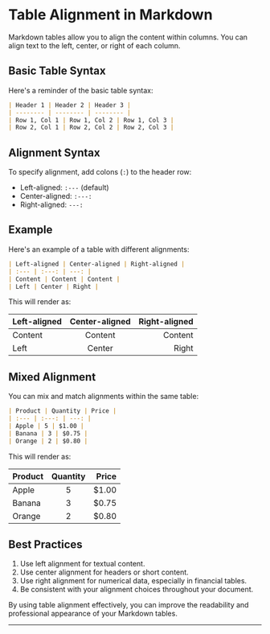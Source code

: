 # Table Alignment in Markdown

Markdown tables allow you to align the content within columns. You can align text to the left, center, or right of each column.

## Basic Table Syntax

Here's a reminder of the basic table syntax:

```markdown
| Header 1 | Header 2 | Header 3 |
| -------- | -------- | -------- |
| Row 1, Col 1 | Row 1, Col 2 | Row 1, Col 3 |
| Row 2, Col 1 | Row 2, Col 2 | Row 2, Col 3 |
```

## Alignment Syntax

To specify alignment, add colons (`:`) to the header row:

- Left-aligned: `:---` (default)
- Center-aligned: `:---:`
- Right-aligned: `---:`

## Example

Here's an example of a table with different alignments:

```markdown
| Left-aligned | Center-aligned | Right-aligned |
| :--- | :---: | ---: |
| Content | Content | Content |
| Left | Center | Right |
```

This will render as:

| Left-aligned | Center-aligned | Right-aligned |
| :--- | :---: | ---: |
| Content | Content | Content |
| Left | Center | Right |

## Mixed Alignment

You can mix and match alignments within the same table:

```markdown
| Product | Quantity | Price |
| :--- | :---: | ---: |
| Apple | 5 | $1.00 |
| Banana | 3 | $0.75 |
| Orange | 2 | $0.80 |
```

This will render as:

| Product | Quantity | Price |
| :--- | :---: | ---: |
| Apple | 5 | $1.00 |
| Banana | 3 | $0.75 |
| Orange | 2 | $0.80 |

## Best Practices

1. Use left alignment for textual content.
2. Use center alignment for headers or short content.
3. Use right alignment for numerical data, especially in financial tables.
4. Be consistent with your alignment choices throughout your document.

By using table alignment effectively, you can improve the readability and professional appearance of your Markdown tables.

---
